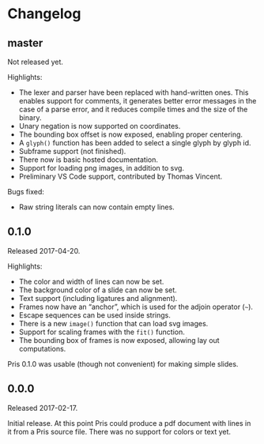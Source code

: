 # Changelog

## master

Not released yet.

Highlights:

 * The lexer and parser have been replaced with hand-written ones. This enables
   support for comments, it generates better error messages in the case of a
   parse error, and it reduces compile times and the size of the binary.
 * Unary negation is now supported on coordinates.
 * The bounding box offset is now exposed, enabling proper centering.
 * A `glyph()` function has been added to select a single glyph by glyph id.
 * Subframe support (not finished).
 * There now is basic hosted documentation.
 * Support for loading png images, in addition to svg.
 * Preliminary VS Code support, contributed by Thomas Vincent.

Bugs fixed:

 * Raw string literals can now contain empty lines.

## 0.1.0

Released 2017-04-20.

Highlights:

 * The color and width of lines can now be set.
 * The background color of a slide can now be set.
 * Text support (including ligatures and alignment).
 * Frames now have an “anchor”, which is used for the adjoin operator (`~`).
 * Escape sequences can be used inside strings.
 * There is a new `image()` function that can load svg images.
 * Support for scaling frames with the `fit()` function.
 * The bounding box of frames is now exposed, allowing lay out computations.

Pris 0.1.0 was usable (though not convenient) for making simple slides.

## 0.0.0

Released 2017-02-17.

Initial release. At this point Pris could produce a pdf document with lines in
it from a Pris source file. There was no support for colors or text yet.
